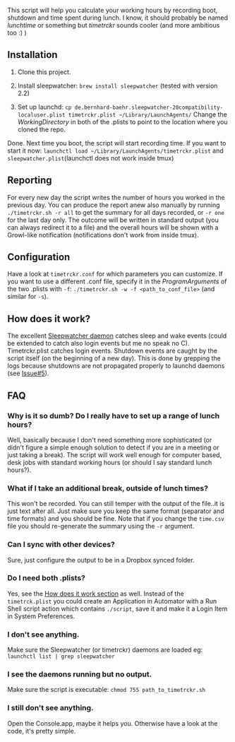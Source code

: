 This script will help you calculate your working hours by recording boot, shutdown and time spent during lunch. I know, it should probably be named _lunchtime_ or something but _timetrckr_ sounds cooler (and more ambitious too :) )


## Installation
1. Clone this project.

1. Install sleepwatcher: ```brew install sleepwatcher``` (tested with version 2.2)

1. Set up launchd: ```cp de.bernhard-baehr.sleepwatcher-20compatibility-localuser.plist timetrckr.plist ~/Library/LaunchAgents/``` Change the _WorkingDirectory_ in both of the .plists to point to the location where you cloned the repo.

Done. Next time you boot, the script will start recording time. If you want to start it now: ```launchctl load ~/Library/LaunchAgents/timetrckr.plist``` and ```sleepwatcher.plist```(launchctl does not work inside tmux)


## Reporting
For every new day the script writes the number of hours you worked in the previous day. You can produce the report anew also manually by running ```./timetrckr.sh -r all``` to get the summary for all days recorded, or ```-r one``` for the last day only. The outcome will be written in standard output (you can always redirect it to a file) and the overall hours will be shown with a Growl-like notification (notifications don't work from inside tmux).


## Configuration
Have a look at ```timetrckr.conf``` for which parameters you can customize. If you want to use a different .conf file, specify it in the _ProgramArguments_ of the two .plists with ```-f```: ```./timetrckr.sh -w -f <path_to_conf_file>``` (and similar for ```-s```).


## <a name="howDoesItWork"></a> How does it work?
The excellent [Sleepwatcher daemon](http://www.bernhard-baehr.de/) catches sleep and wake events (could be extended to catch also login events but me no speak no C). Timetrckr.plist catches login events. Shutdown events are caught by the script itself (on the beginning of a new day). This is done by grepping the logs because shutdowns are not propagated properly to launchd daemons (see [Issue#5](http://github.com/spygi/timetrckr/issues/5)).


## FAQ
### Why is it so dumb? Do I really have to set up a range of lunch hours?
Well, basically because I don't need something more sophisticated (or didn't figure a simple enough solution to detect if you are in a meeting or just taking a break). The script will work well enough for computer based, desk jobs with standard working hours (or should I say standard lunch hours?).

### What if I take an additional break, outside of lunch times?
This won't be recorded. You can still temper with the output of the file..it is just text after all. Just make sure you keep the same format (separator and time formats) and you should be fine. Note that if you change the ```time.csv``` file you should re-generate the summary using the ```-r``` argument.

### Can I sync with other devices?
Sure, just configure the output to be in a Dropbox synced folder.

### Do I need both .plists?
Yes, see the [How does it work section](#howDoesItWorksection) as well. Instead of the ```timetrck.plist``` you could create an Application in Automator with a Run Shell script action which contains ```./script```, save it and make it a Login Item in System Preferences.

### I don't see anything.
Make sure the Sleepwatcher (or timetrckr) daemons are loaded eg: ```launchctl list | grep sleepwatcher```

### I see the daemons running but no output.
Make sure the script is executable: ```chmod 755 path_to_timetrckr.sh```

### I still don't see anything.
Open the Console.app, maybe it helps you. Otherwise have a look at the code, it's pretty simple.
